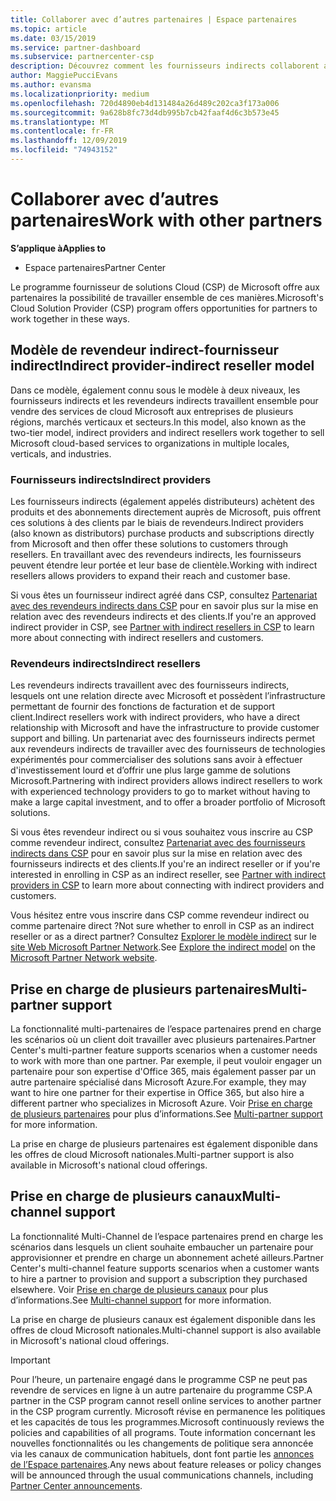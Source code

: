 ```yaml
---
title: Collaborer avec d’autres partenaires | Espace partenaires
ms.topic: article
ms.date: 03/15/2019
ms.service: partner-dashboard
ms.subservice: partnercenter-csp
description: Découvrez comment les fournisseurs indirects collaborent avec des revendeurs indirects dans le programme fournisseur de solutions Cloud (CSP) et déterminez le rôle qui vous convient.
author: MaggiePucciEvans
ms.author: evansma
ms.localizationpriority: medium
ms.openlocfilehash: 720d4890eb4d131484a26d489c202ca3f173a006
ms.sourcegitcommit: 9a628b8fc73d4db995b7cb42faaf4d6c3b573e45
ms.translationtype: MT
ms.contentlocale: fr-FR
ms.lasthandoff: 12/09/2019
ms.locfileid: "74943152"
---
```

# <a name="work-with-other-partners"></a><span data-ttu-id="e79e0-103">Collaborer avec d’autres partenaires</span><span class="sxs-lookup"><span data-stu-id="e79e0-103">Work with other partners</span></span>

<span data-ttu-id="e79e0-104">**S’applique à**</span><span class="sxs-lookup"><span data-stu-id="e79e0-104">**Applies to**</span></span>

-  <span data-ttu-id="e79e0-105">Espace partenaires</span><span class="sxs-lookup"><span data-stu-id="e79e0-105">Partner Center</span></span>

<span data-ttu-id="e79e0-106">Le programme fournisseur de solutions Cloud (CSP) de Microsoft offre aux partenaires la possibilité de travailler ensemble de ces manières.</span><span class="sxs-lookup"><span data-stu-id="e79e0-106">Microsoft's Cloud Solution Provider (CSP) program offers opportunities for partners to work together in these ways.</span></span>

## <a name="indirect-provider-indirect-reseller-model"></a><span data-ttu-id="e79e0-107">Modèle de revendeur indirect-fournisseur indirect</span><span class="sxs-lookup"><span data-stu-id="e79e0-107">Indirect provider-indirect reseller model</span></span>

<span data-ttu-id="e79e0-108">Dans ce modèle, également connu sous le modèle à deux niveaux, les fournisseurs indirects et les revendeurs indirects travaillent ensemble pour vendre des services de cloud Microsoft aux entreprises de plusieurs régions, marchés verticaux et secteurs.</span><span class="sxs-lookup"><span data-stu-id="e79e0-108">In this model, also known as the two-tier model, indirect providers and indirect resellers work together to sell Microsoft cloud-based services to organizations in multiple locales, verticals, and industries.</span></span> 

### <a name="indirect-providers"></a><span data-ttu-id="e79e0-109">Fournisseurs indirects</span><span class="sxs-lookup"><span data-stu-id="e79e0-109">Indirect providers</span></span>

<span data-ttu-id="e79e0-110">Les fournisseurs indirects (également appelés distributeurs) achètent des produits et des abonnements directement auprès de Microsoft, puis offrent ces solutions à des clients par le biais de revendeurs.</span><span class="sxs-lookup"><span data-stu-id="e79e0-110">Indirect providers (also known as distributors) purchase products and subscriptions directly from Microsoft and then offer these solutions to customers through resellers.</span></span> <span data-ttu-id="e79e0-111">En travaillant avec des revendeurs indirects, les fournisseurs peuvent étendre leur portée et leur base de clientèle.</span><span class="sxs-lookup"><span data-stu-id="e79e0-111">Working with indirect resellers allows providers to expand their reach and customer base.</span></span> 

<span data-ttu-id="e79e0-112">Si vous êtes un fournisseur indirect agréé dans CSP, consultez [Partenariat avec des revendeurs indirects dans CSP](indirect-provider-tasks-in-partner-center.md) pour en savoir plus sur la mise en relation avec des revendeurs indirects et des clients.</span><span class="sxs-lookup"><span data-stu-id="e79e0-112">If you're an approved indirect provider in CSP, see [Partner with indirect resellers in CSP](indirect-provider-tasks-in-partner-center.md) to learn more about connecting with indirect resellers and customers.</span></span> 

### <a name="indirect-resellers"></a><span data-ttu-id="e79e0-113">Revendeurs indirects</span><span class="sxs-lookup"><span data-stu-id="e79e0-113">Indirect resellers</span></span> 

<span data-ttu-id="e79e0-114">Les revendeurs indirects travaillent avec des fournisseurs indirects, lesquels ont une relation directe avec Microsoft et possèdent l’infrastructure permettant de fournir des fonctions de facturation et de support client.</span><span class="sxs-lookup"><span data-stu-id="e79e0-114">Indirect resellers work with indirect providers, who have a direct relationship with Microsoft and have the infrastructure to provide customer support and billing.</span></span> <span data-ttu-id="e79e0-115">Un partenariat avec des fournisseurs indirects permet aux revendeurs indirects de travailler avec des fournisseurs de technologies expérimentés pour commercialiser des solutions sans avoir à effectuer d'investissement lourd et d’offrir une plus large gamme de solutions Microsoft.</span><span class="sxs-lookup"><span data-stu-id="e79e0-115">Partnering with indirect providers allows indirect resellers to work with experienced technology providers to go to market without having to make a large capital investment, and to offer a broader portfolio of Microsoft solutions.</span></span> 

<span data-ttu-id="e79e0-116">Si vous êtes revendeur indirect ou si vous souhaitez vous inscrire au CSP comme revendeur indirect, consultez [Partenariat avec des fournisseurs indirects dans CSP](indirect-reseller-tasks-in-partner-center.md) pour en savoir plus sur la mise en relation avec des fournisseurs indirects et des clients.</span><span class="sxs-lookup"><span data-stu-id="e79e0-116">If you're an indirect reseller or if you're interested in enrolling in CSP as an indirect reseller, see [Partner with indirect providers in CSP](indirect-reseller-tasks-in-partner-center.md) to learn more about connecting with indirect providers and customers.</span></span>

<span data-ttu-id="e79e0-117">Vous hésitez entre vous inscrire dans CSP comme revendeur indirect ou comme partenaire direct ?</span><span class="sxs-lookup"><span data-stu-id="e79e0-117">Not sure whether to enroll in CSP as an indirect reseller or as a direct partner?</span></span> <span data-ttu-id="e79e0-118">Consultez [Explorer le modèle indirect](https://partner.microsoft.com/cloud-solution-provider/indirect) sur le [site Web Microsoft Partner Network](https://partner.microsoft.com).</span><span class="sxs-lookup"><span data-stu-id="e79e0-118">See [Explore the indirect model](https://partner.microsoft.com/cloud-solution-provider/indirect) on the [Microsoft Partner Network website](https://partner.microsoft.com).</span></span>   

## <a name="multi-partner-support"></a><span data-ttu-id="e79e0-119">Prise en charge de plusieurs partenaires</span><span class="sxs-lookup"><span data-stu-id="e79e0-119">Multi-partner support</span></span>

<span data-ttu-id="e79e0-120">La fonctionnalité multi-partenaires de l’espace partenaires prend en charge les scénarios où un client doit travailler avec plusieurs partenaires.</span><span class="sxs-lookup"><span data-stu-id="e79e0-120">Partner Center's multi-partner feature supports scenarios when a customer needs to work with more than one partner.</span></span> <span data-ttu-id="e79e0-121">Par exemple, il peut vouloir engager un partenaire pour son expertise d'Office 365, mais également passer par un autre partenaire spécialisé dans Microsoft Azure.</span><span class="sxs-lookup"><span data-stu-id="e79e0-121">For example, they may want to hire one partner for their expertise in Office 365, but also hire a different partner who specializes in Microsoft Azure.</span></span> <span data-ttu-id="e79e0-122">Voir [Prise en charge de plusieurs partenaires](multipartner.md) pour plus d’informations.</span><span class="sxs-lookup"><span data-stu-id="e79e0-122">See [Multi-partner support](multipartner.md) for more information.</span></span>

<span data-ttu-id="e79e0-123">La prise en charge de plusieurs partenaires est également disponible dans les offres de cloud Microsoft nationales.</span><span class="sxs-lookup"><span data-stu-id="e79e0-123">Multi-partner support is also available in Microsoft's national cloud offerings.</span></span> 

## <a name="multi-channel-support"></a><span data-ttu-id="e79e0-124">Prise en charge de plusieurs canaux</span><span class="sxs-lookup"><span data-stu-id="e79e0-124">Multi-channel support</span></span>

<span data-ttu-id="e79e0-125">La fonctionnalité Multi-Channel de l’espace partenaires prend en charge les scénarios dans lesquels un client souhaite embaucher un partenaire pour approvisionner et prendre en charge un abonnement acheté ailleurs.</span><span class="sxs-lookup"><span data-stu-id="e79e0-125">Partner Center's multi-channel feature supports scenarios when a customer wants to hire a partner to provision and support a subscription they purchased elsewhere.</span></span> <span data-ttu-id="e79e0-126">Voir [Prise en charge de plusieurs canaux](multichannel.md) pour plus d’informations.</span><span class="sxs-lookup"><span data-stu-id="e79e0-126">See [Multi-channel support](multichannel.md) for more information.</span></span>

<span data-ttu-id="e79e0-127">La prise en charge de plusieurs canaux est également disponible dans les offres de cloud Microsoft nationales.</span><span class="sxs-lookup"><span data-stu-id="e79e0-127">Multi-channel support is also available in Microsoft's national cloud offerings.</span></span>

> [!IMPORTANT]  
> <span data-ttu-id="e79e0-128">Pour l’heure, un partenaire engagé dans le programme CSP ne peut pas revendre de services en ligne à un autre partenaire du programme CSP.</span><span class="sxs-lookup"><span data-stu-id="e79e0-128">A partner in the CSP program cannot resell online services to another partner in the CSP program currently.</span></span> <span data-ttu-id="e79e0-129">Microsoft révise en permanence les politiques et les capacités de tous les programmes.</span><span class="sxs-lookup"><span data-stu-id="e79e0-129">Microsoft continuously reviews the policies and capabilities of all programs.</span></span> <span data-ttu-id="e79e0-130">Toute information concernant les nouvelles fonctionnalités ou les changements de politique sera annoncée via les canaux de communication habituels, dont font partie les [annonces de l’Espace partenaires](https://partner.microsoft.com/pcv/announcements).</span><span class="sxs-lookup"><span data-stu-id="e79e0-130">Any news about feature releases or policy changes will be announced through the usual communications channels, including [Partner Center announcements](https://partner.microsoft.com/pcv/announcements).</span></span>

